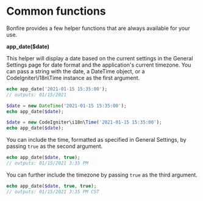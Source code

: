 # Common functions

Bonfire provides a few helper functions that are always available for your use.

**app_date($date)**

This helper will display a date based on the current settings in the General Settings page for date format and the 
application's current timezone. You can pass a string with the date, a DateTime object, or a CodeIgniter\i18n\Time 
instance as the first argument.

```php
echo app_date('2021-01-15 15:35:00');
// outputs: 01/15/2021

$date = new DateTime('2021-01-15 15:35:00');
echo app_date($date);

$date = new CodeIgniter\i18n\Time('2021-01-15 15:35:00');
echo app_date($date);
```

You can include the time, formatted as specified in General Settings, by passing `true` as the second argument.

```php
echo app_date($date, true);
// outputs: 01/15/2021 3:35 PM
```

You can further include the timezone by passing `true` as the third argument.

```php
echo app_date($date, true, true);
// outputs: 01/15/2021 3:35 PM CST
```

